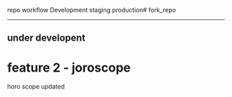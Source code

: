 repo workflow
    Development
        staging
            production# fork_repo

----------
under developent
-------
# feature 2 - joroscope
horo scope updated


